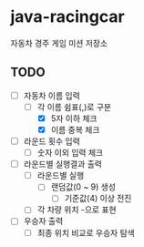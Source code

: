 # java-racingcar
자동차 경주 게임 미션 저장소

## TODO
- [ ] 자동차 이름 입력
    - [ ] 각 이름 쉼표(,)로 구분
        - [x] 5자 이하 체크
        - [x] 이름 중복 체크
- [ ] 라운드 횟수 입력
    - [ ] 숫자 이외 입력 체크
- [ ] 라운드별 실행결과 출력
    - [ ] 라운드별 실행
        - [ ] 랜덤값(0 ~ 9) 생성
            - [ ] 기준값(4) 이상 전진
    - [ ] 각 차량 위치 -으로 표현
- [ ] 우승자 출력
    - [ ] 최종 위치 비교로 우승자 탐색